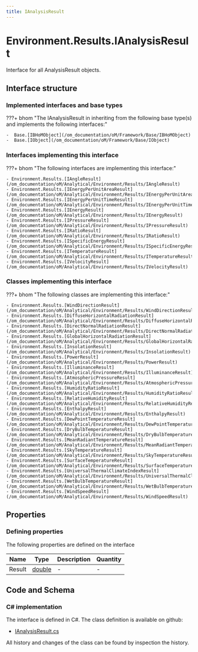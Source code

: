 ```yaml
---
title: IAnalysisResult
---
```


# Environment.Results.IAnalysisResult

Interface for all AnalysisResult objects.

## Interface structure

### Implemented interfaces and base types

???+ bhom "The IAnalysisResult in inheriting from the following base type(s) and implements the following interfaces:"

    -  Base.[IBHoMObject](/om_documentation/oM/Framework/Base/IBHoMObject)
    -  Base.[IObject](/om_documentation/oM/Framework/Base/IObject)


### Interfaces implementing this interface

???+ bhom "The following interfaces are implementing this interface:"

    - Environment.Results.[IAngleResult](/om_documentation/oM/Analytical/Environment/Results/IAngleResult)
    - Environment.Results.[IEnergyPerUnitAreaResult](/om_documentation/oM/Analytical/Environment/Results/IEnergyPerUnitAreaResult)
    - Environment.Results.[IEnergyPerUnitTimeResult](/om_documentation/oM/Analytical/Environment/Results/IEnergyPerUnitTimeResult)
    - Environment.Results.[IEnergyResult](/om_documentation/oM/Analytical/Environment/Results/IEnergyResult)
    - Environment.Results.[IPressureResult](/om_documentation/oM/Analytical/Environment/Results/IPressureResult)
    - Environment.Results.[IRatioResult](/om_documentation/oM/Analytical/Environment/Results/IRatioResult)
    - Environment.Results.[ISpecificEnergyResult](/om_documentation/oM/Analytical/Environment/Results/ISpecificEnergyResult)
    - Environment.Results.[ITemperatureResult](/om_documentation/oM/Analytical/Environment/Results/ITemperatureResult)
    - Environment.Results.[IVelocityResult](/om_documentation/oM/Analytical/Environment/Results/IVelocityResult)


### Classes implementing this interface

???+ bhom "The following classes are implementing this interface:"

    - Environment.Results.[WindDirectionResult](/om_documentation/oM/Analytical/Environment/Results/WindDirectionResult)
    - Environment.Results.[DiffuseHorizontalRadiationResult](/om_documentation/oM/Analytical/Environment/Results/DiffuseHorizontalRadiationResult)
    - Environment.Results.[DirectNormalRadiationResult](/om_documentation/oM/Analytical/Environment/Results/DirectNormalRadiationResult)
    - Environment.Results.[GlobalHorizontalRadiationResult](/om_documentation/oM/Analytical/Environment/Results/GlobalHorizontalRadiationResult)
    - Environment.Results.[InsolationResult](/om_documentation/oM/Analytical/Environment/Results/InsolationResult)
    - Environment.Results.[PowerResult](/om_documentation/oM/Analytical/Environment/Results/PowerResult)
    - Environment.Results.[IlluminanceResult](/om_documentation/oM/Analytical/Environment/Results/IlluminanceResult)
    - Environment.Results.[AtmosphericPressureResult](/om_documentation/oM/Analytical/Environment/Results/AtmosphericPressureResult)
    - Environment.Results.[HumidityRatioResult](/om_documentation/oM/Analytical/Environment/Results/HumidityRatioResult)
    - Environment.Results.[RelativeHumidityResult](/om_documentation/oM/Analytical/Environment/Results/RelativeHumidityResult)
    - Environment.Results.[EnthalpyResult](/om_documentation/oM/Analytical/Environment/Results/EnthalpyResult)
    - Environment.Results.[DewPointTemperatureResult](/om_documentation/oM/Analytical/Environment/Results/DewPointTemperatureResult)
    - Environment.Results.[DryBulbTemperatureResult](/om_documentation/oM/Analytical/Environment/Results/DryBulbTemperatureResult)
    - Environment.Results.[MeanRadiantTemperatureResult](/om_documentation/oM/Analytical/Environment/Results/MeanRadiantTemperatureResult)
    - Environment.Results.[SkyTemperatureResult](/om_documentation/oM/Analytical/Environment/Results/SkyTemperatureResult)
    - Environment.Results.[SurfaceTemperatureResult](/om_documentation/oM/Analytical/Environment/Results/SurfaceTemperatureResult)
    - Environment.Results.[UniversalThermalClimateIndexResult](/om_documentation/oM/Analytical/Environment/Results/UniversalThermalClimateIndexResult)
    - Environment.Results.[WetBulbTemperatureResult](/om_documentation/oM/Analytical/Environment/Results/WetBulbTemperatureResult)
    - Environment.Results.[WindSpeedResult](/om_documentation/oM/Analytical/Environment/Results/WindSpeedResult)


## Properties



### Defining properties

The following properties are defined on the interface

| Name             | Type             | Description      | Quantity         |
|------------------|------------------|------------------|------------------|
| Result | [double](https://learn.microsoft.com/en-us/dotnet/api/System.Double?view=netstandard-2.0) | - | - |


## Code and Schema

### C# implementation

The interface is defined in C#. The class definition is available on github:

- [IAnalysisResult.cs](https://github.com/BHoM/BHoM/blob/develop/Environment_oM/Results/ResultObjects/IAnalysisResult.cs)

All history and changes of the class can be found by inspection the history.
